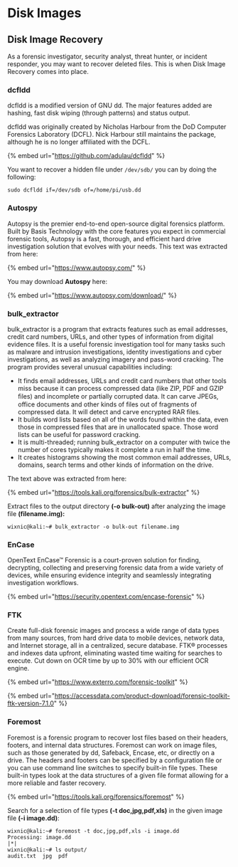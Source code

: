 # Disk Images

## Disk Image Recovery

As a forensic investigator, security analyst, threat hunter, or incident responder, you may want to recover deleted files. This is when Disk Image Recovery comes into place.

### dcfldd

dcfldd is a modified version of GNU dd. The major features added are hashing, fast disk wiping \(through patterns\) and status output.

dcfldd was originally created by Nicholas Harbour from the DoD Computer Forensics Laboratory \(DCFL\). Nick Harbour still maintains the package, although he is no longer affiliated with the DCFL.

{% embed url="https://github.com/adulau/dcfldd" %}

You want to recover a hidden file under `/dev/sdb/` you can by doing the following:

```text
sudo dcfldd if=/dev/sdb of=/home/pi/usb.dd
```

### Autospy

Autopsy is the premier end-to-end open-source digital forensics platform. Built by Basis Technology with the core features you expect in commercial forensic tools, Autopsy is a fast, thorough, and efficient hard drive investigation solution that evolves with your needs. This text was extracted from here:

{% embed url="https://www.autopsy.com/" %}

You may download **Autospy** here:

{% embed url="https://www.autopsy.com/download/" %}

### bulk\_extractor

bulk\_extractor is a program that extracts features such as email addresses, credit card numbers, URLs, and other types of information from digital evidence files. It is a useful forensic investigation tool for many tasks such as malware and intrusion investigations, identity investigations and cyber investigations, as well as analyzing imagery and pass-word cracking. The program provides several unusual capabilities including:

* It finds email addresses, URLs and credit card numbers that other tools miss because it can process compressed data \(like ZIP, PDF and GZIP ﬁles\) and incomplete or partially corrupted data. It can carve JPEGs, office documents and other kinds of files out of fragments of compressed data. It will detect and carve encrypted RAR files.
* It builds word lists based on all of the words found within the data, even those in compressed files that are in unallocated space. Those word lists can be useful for password cracking.
* It is multi-threaded; running bulk\_extractor on a computer with twice the number of cores typically makes it complete a run in half the time.
* It creates histograms showing the most common email addresses, URLs, domains, search terms and other kinds of information on the drive.

The text above was extracted from here:

{% embed url="https://tools.kali.org/forensics/bulk-extractor" %}

Extract files to the output directory **\(-o bulk-out\)** after analyzing the image file **\(filename.img\):**

```text
wixnic@kali:~# bulk_extractor -o bulk-out filename.img
```

### EnCase

OpenText EnCase™ Forensic is a court-proven solution for finding, decrypting, collecting and preserving forensic data from a wide variety of devices, while ensuring evidence integrity and seamlessly integrating investigation workflows. 

{% embed url="https://security.opentext.com/encase-forensic" %}

### FTK

Create full-disk forensic images and process a wide range of data types from many sources, from hard drive data to mobile devices, network data, and Internet storage, all in a centralized, secure database. FTK® processes and indexes data upfront, eliminating wasted time waiting for searches to execute. Cut down on OCR time by up to 30% with our efficient OCR engine.

{% embed url="https://www.exterro.com/forensic-toolkit" %}

{% embed url="https://accessdata.com/product-download/forensic-toolkit-ftk-version-7.1.0" %}

### Foremost

Foremost is a forensic program to recover lost files based on their headers, footers, and internal data structures. Foremost can work on image files, such as those generated by dd, Safeback, Encase, etc, or directly on a drive. The headers and footers can be specified by a configuration file or you can use command line switches to specify built-in file types. These built-in types look at the data structures of a given file format allowing for a more reliable and faster recovery.

{% embed url="https://tools.kali.org/forensics/foremost" %}

Search for a selection of file types **\(-t doc,jpg,pdf,xls\)** in the given image file **\(-i image.dd\)**:

```text
wixnic@kali:~# foremost -t doc,jpg,pdf,xls -i image.dd
Processing: image.dd
|*|
wixnic@kali:~# ls output/
audit.txt  jpg  pdf
```



